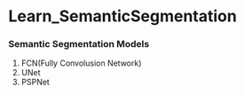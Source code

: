 # Learn_SemanticSegmentation
 
 ### Semantic Segmentation Models
 1. FCN(Fully Convolusion Network)
 2. UNet
 3. PSPNet


 
 
